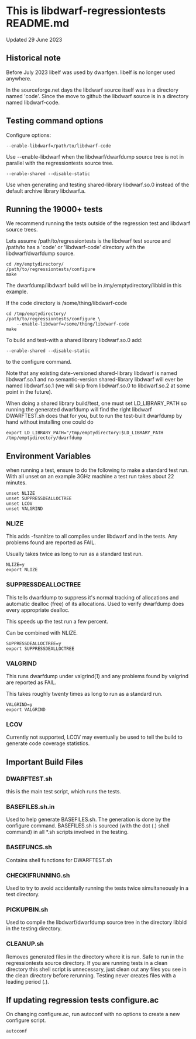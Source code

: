 # This is libdwarf-regressiontests README.md


Updated 29 June 2023

## Historical note
Before July 2023 libelf was used by dwarfgen.
libelf is no longer used anywhere.

In the sourceforge.net days the libdwarf source itself
was in a directory named 'code'. Since the move to
github the libdwarf source is in a directory
named libdwarf-code. 

## Testing command options

Configure options:

    --enable-libdwarf=/path/to/libdwarf-code

Use --enable-libdwarf  when the libdwarf/dwarfdump source tree is
not in parallel with the regressiontests source tree.

    --enable-shared --disable-static

Use when generating and testing shared-library
libdwarf.so.0 instead of the default archive library libdwarf.a.

## Running the 19000+ tests

We recommend running the tests outside
of the regression test and libdwarf source trees.

Lets assume  /path/to/regressiontests is the libdwarf test source
and /path/to has a 'code' or 'libdwarf-code'
directory with the libdwarf/dwarfdump source.
 
    cd /my/emptydirectory/
    /path/to/regressiontests/configure
    make

The dwarfdump/libdwarf build will be in
/my/emptydirectory/libbld in this example.

If the code directory is /some/thing/libdwarf-code

    cd /tmp/emptydirectory/
    /path/to/regressiontests/configure \
        --enable-libdwarf=/some/thing/libdwarf-code
    make

To build and test-with a shared library libdwarf.so.0
add:

    --enable-shared --disable-static

to the configure command.

Note that any existing date-versioned
shared-library libdwarf is named libdwarf.so.1
and no semantic-version shared-library
libdwarf will ever be
named libdwarf.so.1 (we will skip from 
libdwarf.so.0 to libdwarf.so.2
at some point in the future).

When doing a shared library build/test, 
one must set LD_LIBRARY_PATH so running the
generated dwarfdump  will find the right libdwarf
DWARFTEST.sh does that for you, but to run
the test-built dwarfdump by hand without installing one could do

    export LD_LIBRARY_PATH="/tmp/emptydirectory:$LD_LIBRARY_PATH
    /tmp/emptydirectory/dwarfdump

## Environment Variables

when running a test, ensure to do the following to
make a standard test run.
With all unset on an example 3GHz machine a test run
takes about 22 minutes.

    unset NLIZE
    unset SUPPRESSDEALLOCTREE
    unset LCOV
    unset VALGRIND


### NLIZE

This adds -fsanitize to all compiles under
libdwarf and in the tests.
Any problems found are reported as FAIL.

Usually takes twice as long to run as a
standard test run. 

    NLIZE=y
    export NLIZE

### SUPPRESSDEALLOCTREE

This tells dwarfdump to suppress it's normal
tracking of allocations and automatic dealloc (free)
of its allocations.
Used to verify dwarfdump does every appropriate 
dealloc.

This speeds up the test run a few percent.

Can be combined with NLIZE.

    SUPPRESSDEALLOCTREE=y
    export SUPPRESSDEALLOCTREE

### VALGRIND

This runs dwarfdump under valgrind(1) 
and any problems found by valgrind are reported
as FAIL.

This takes roughly twenty times as long to run
as a standard run.
   
    VALGRIND=y
    export VALGRIND

### LCOV
   
Currently not supported, LCOV may eventually be used to
tell the build to generate code coverage statistics.

   
## Important Build Files

### DWARFTEST.sh
this is the main test script, which runs the tests.

### BASEFILES.sh.in

Used to help generate BASEFILES.sh. 
The generation is done by the configure command.
BASEFILES.sh is
sourced (with the dot (.) shell command) in all *.sh scripts
involved in the testing.

### BASEFUNCS.sh

Contains shell functions for DWARFTEST.sh

### CHECKIFRUNNING.sh

Used to try to avoid accidentally running the tests
twice simultaneously in a test directory.

### PICKUPBIN.sh

Used to compile the libdwarf/dwarfdump source tree
in the directory libbld in the testing directory.

### CLEANUP.sh

Removes generated files in the directory where 
it is run.
Safe to run in the regressiontests source directory.
If you are running tests in a clean directory
this shell script is unnecessary, just clean
out any files you see in the clean directory
before rerunning.
Testing never creates files with
a leading period (.).

## If updating regression tests configure.ac

On changing configure.ac, run autoconf with no options
to create a new configure script.

    autoconf
